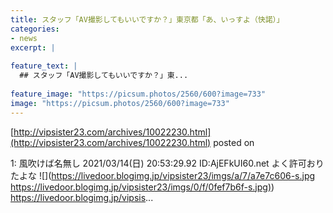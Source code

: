 ```yaml
---
title: スタッフ「AV撮影してもいいですか？」東京都「あ、いっすよ（快諾）」
categories:
- news
excerpt: |
  
feature_text: |
  ## スタッフ「AV撮影してもいいですか？」東...
  
feature_image: "https://picsum.photos/2560/600?image=733"
image: "https://picsum.photos/2560/600?image=733"
---
```


[http://vipsister23.com/archives/10022230.html](http://vipsister23.com/archives/10022230.html)
posted on 

<!--more-->

1: 風吹けば名無し 2021/03/14(日) 20:53:29.92 ID:AjEFkUI60.net よく許可おりたよな ![](https://livedoor.blogimg.jp/vipsister23/imgs/a/7/a7e7c606-s.jpg [https://livedoor.blogimg.jp/vipsister23/imgs/0/f/0fef7b6f-s.jpg)](https://livedoor.blogimg.jp/vipsister23/imgs/0/f/0fef7b6f-s.jpg)) https://livedoor.blogimg.jp/vipsis...
